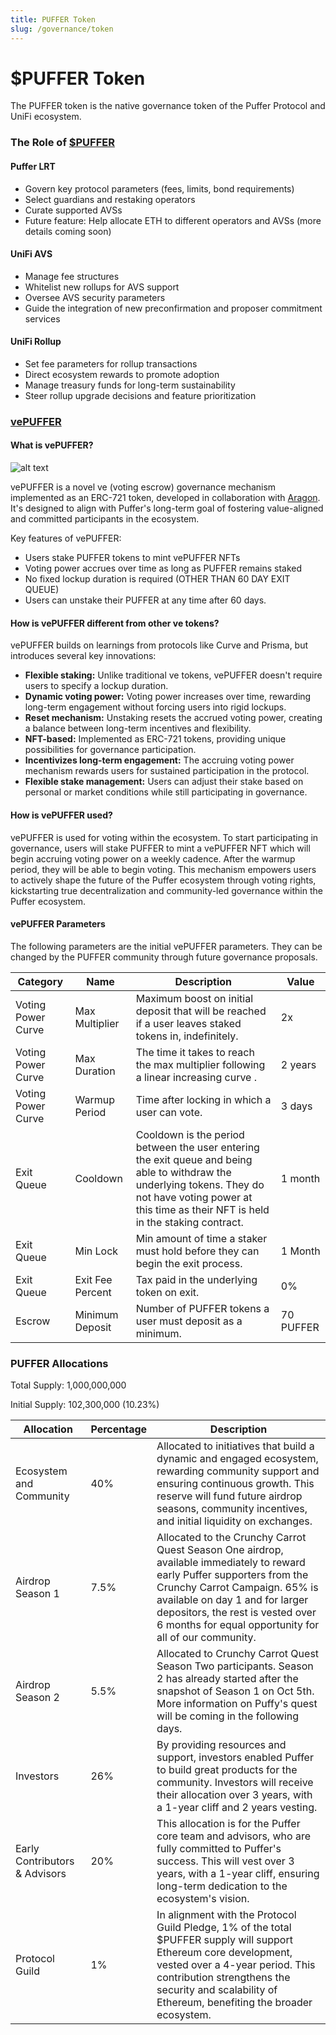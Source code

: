 ```yaml
---
title: PUFFER Token
slug: /governance/token
---
```


# $PUFFER Token

The PUFFER token  is the native governance token of the Puffer Protocol and UniFi ecosystem.

### The Role of [$PUFFER](https://etherscan.io/address/0x4d1C297d39C5c1277964D0E3f8Aa901493664530)

#### Puffer LRT
- Govern key protocol parameters (fees, limits, bond requirements)
- Select guardians and restaking operators
- Curate supported AVSs
- Future feature: Help allocate ETH to different operators and AVSs (more details coming soon)

#### UniFi AVS
- Manage fee structures
- Whitelist new rollups for AVS support
- Oversee AVS security parameters
- Guide the integration of new preconfirmation and proposer commitment services

#### UniFi Rollup
- Set fee parameters for rollup transactions
- Direct ecosystem rewards to promote adoption
- Manage treasury funds for long-term sustainability
- Steer rollup upgrade decisions and feature prioritization

### [vePUFFER](https://etherscan.io/address/0xA55eD5808aeCDF23AE3782C1443185f5D2363ce7)

#### What is vePUFFER?
![alt text](/img/vePuffer.png)

vePUFFER is a novel ve (voting escrow) governance mechanism implemented as an ERC-721 token, developed in collaboration with [Aragon](https://aragon.org/). It's designed to align with Puffer's long-term goal of fostering value-aligned and committed participants in the ecosystem.

Key features of vePUFFER:
- Users stake PUFFER tokens to mint vePUFFER NFTs
- Voting power accrues over time as long as PUFFER remains staked
- No fixed lockup duration is required (OTHER THAN 60 DAY EXIT QUEUE) 
- Users can unstake their PUFFER at any time after 60 days.

#### How is vePUFFER different from other ve tokens?

vePUFFER builds on learnings from protocols like Curve and Prisma, but introduces several key innovations:

- **Flexible staking:** Unlike traditional ve tokens, vePUFFER doesn't require users to specify a lockup duration.
- **Dynamic voting power:** Voting power increases over time, rewarding long-term engagement without forcing users into rigid lockups.
- **Reset mechanism:** Unstaking resets the accrued voting power, creating a balance between long-term incentives and flexibility.
- **NFT-based:** Implemented as ERC-721 tokens, providing unique possibilities for governance participation.
- **Incentivizes long-term engagement:** The accruing voting power mechanism rewards users for sustained participation in the protocol.
- **Flexible stake management:** Users can adjust their stake based on personal or market conditions while still participating in governance.

#### How is vePUFFER used?
vePUFFER is used for voting within the ecosystem. To start participating in governance, users will stake PUFFER to mint a vePUFFER NFT which will begin accruing voting power on a weekly cadence. After the warmup period, they will be able to begin voting. This mechanism empowers users to actively shape the future of the Puffer ecosystem through voting rights, kickstarting true decentralization and community-led governance within the Puffer ecosystem.

#### vePUFFER Parameters
The following parameters are the initial vePUFFER parameters. They can be changed by the PUFFER community through future governance proposals.

| Category | Name | Description | Value |
|----------|------|-------------|--------|
| Voting Power Curve | Max Multiplier | Maximum boost on initial deposit that will be reached if a user leaves staked tokens in, indefinitely. | 2x |
| Voting Power Curve | Max Duration | The time it takes to reach the max multiplier following a linear increasing curve .| 2 years |
| Voting Power Curve | Warmup Period | Time after locking in which a user can vote. | 3 days |
| Exit Queue | Cooldown | Cooldown is the period between the user entering the exit queue and being able to withdraw the underlying tokens. They do not have voting power at this time as their NFT is held in the staking contract. | 1 month |
| Exit Queue | Min Lock | Min amount of time a staker must hold before they can begin the exit process. | 1 Month |
| Exit Queue | Exit Fee Percent | Tax paid in the underlying token on exit. | 0% |
| Escrow | Minimum Deposit | Number of PUFFER tokens a user must deposit as a minimum. | 70 PUFFER |

### PUFFER Allocations

Total Supply: 1,000,000,000

Initial Supply: 102,300,000 (10.23%)

| Allocation | Percentage | Description |
|------------|------------|-------------|
| Ecosystem and Community | 40% | Allocated to initiatives that build a dynamic and engaged ecosystem, rewarding community support and ensuring continuous growth. This reserve will fund future airdrop seasons, community incentives, and initial liquidity on exchanges. |
| Airdrop Season 1 | 7.5% | Allocated to the Crunchy Carrot Quest Season One airdrop, available immediately to reward early Puffer supporters from the Crunchy Carrot Campaign. 65% is available on day 1 and for larger depositors, the rest is vested over 6 months for equal opportunity for all of our community. |
| Airdrop Season 2 | 5.5% | Allocated to Crunchy Carrot Quest Season Two participants. Season 2 has already started after the snapshot of Season 1 on Oct 5th. More information on Puffy's quest will be coming in the following days. |
| Investors | 26% | By providing resources and support, investors enabled Puffer to build great products for the community. Investors will receive their allocation over 3 years, with a 1-year cliff and 2 years vesting. |
| Early Contributors & Advisors | 20% | This allocation is for the Puffer core team and advisors, who are fully committed to Puffer's success. This will vest over 3 years, with a 1-year cliff, ensuring long-term dedication to the ecosystem's vision. |
| Protocol Guild | 1% | In alignment with the Protocol Guild Pledge, 1% of the total $PUFFER supply will support Ethereum core development, vested over a 4-year period. This contribution strengthens the security and scalability of Ethereum, benefiting the broader ecosystem. |
